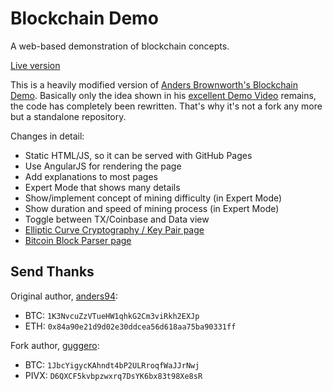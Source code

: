 # Blockchain Demo
A web-based demonstration of blockchain concepts.

[Live version](https://guggero.github.io/blockchain-demo/)

This is a heavily modified version of [Anders Brownworth's Blockchain Demo](https://github.com/anders94/blockchain-demo).
Basically only the idea shown in his [excellent Demo Video](https://www.youtube.com/watch?v=_160oMzblY8) remains,
the code has completely been rewritten. That's why it's not a fork any more but a standalone repository.

Changes in detail:
* Static HTML/JS, so it can be served with GitHub Pages
* Use AngularJS for rendering the page
* Add explanations to most pages
* Expert Mode that shows many details
* Show/implement concept of mining difficulty (in Expert Mode)
* Show duration and speed of mining process (in Expert Mode)
* Toggle between TX/Coinbase and Data view
* [Elliptic Curve Cryptography / Key Pair page](https://guggero.github.io/blockchain-demo/#!/ecc)
* [Bitcoin Block Parser page](https://guggero.github.io/blockchain-demo/#!/bitcoin-block)

## Send Thanks

Original author, [anders94](https://github.com/anders94):
* BTC: `1K3NvcuZzVTueHW1qhkG2Cm3viRkh2EXJp`
* ETH: `0x84a90e21d9d02e30ddcea56d618aa75ba90331ff`

Fork author, [guggero](https://github.com/guggero):
* BTC: `1JbcYigycKAhndt4bP2ULRroqfWaJJrNwj`
* PIVX: `D6QXCF5kvbpzwxrq7DsYK6bx83t98Xe8sR`
